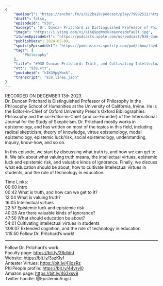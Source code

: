 ```yaml
---
{
	"audiourl": "https://anchor.fm/s/822ba20/podcast/play/79982532/https%3A%2F%2Fd3ctxlq1ktw2nl.cloudfront.net%2Fstaging%2F2023-11-13%2Fc48938c0-808b-0309-ec04-3d63743b6ea0.m4a",
	"draft": false,
	"episodeid": "938",
	"excerpt": "Dr. Duncan Pritchard is Distinguished Professor of Philosophy in the Philosophy School of Humanities at the University of California, Irvine. He is the Editor-in-Chief of Oxford University Press's Oxford Bibliographies: Philosophy and the co-Editor-in-Chief (and co-Founder) of the International Journal for the Study of Skepticism. Dr. Pritchard mostly works in epistemology, and has written on most of the topics in this field, including radical skepticism, theory of knowledge, virtue epistemology, modal epistemology, epistemic luck/risk, social epistemology, understanding, inquiry, know-how, and so on.",
	"image": "https://i.ytimg.com/vi/kIKQ9pgWnxk/maxresdefault.jpg",
	"itunesEpisodeUrl": "https://podcasts.apple.com/us/podcast/938-duncan-pritchard-truth-and-cultivating/id1451347236?i=1000655086681&uo=4",
	"publishDate": 2024-05-09,
	"spotifyEpisodeUrl": "https://podcasters.spotify.com/pod/show/thedissenter/episodes/938-Duncan-Pritchard-Truth--and-Cultivating-Intellectual-Virtues-e2d7cg4",
	"tags": [
		"Philosophy"
	],
	"title": "#938 Duncan Pritchard: Truth, and Cultivating Intellectual Virtues",
	"vtt": "938.vtt",
	"youtubeid": "kIKQ9pgWnxk",
	"transcript": "938.lines.json"
}
---
```

RECORDED ON DECEMBER 13th 2023.  
Dr. Duncan Pritchard is Distinguished Professor of Philosophy in the Philosophy School of Humanities at the University of California, Irvine. He is the Editor-in-Chief of Oxford University Press's Oxford Bibliographies: Philosophy and the co-Editor-in-Chief (and co-Founder) of the International Journal for the Study of Skepticism. Dr. Pritchard mostly works in epistemology, and has written on most of the topics in this field, including radical skepticism, theory of knowledge, virtue epistemology, modal epistemology, epistemic luck/risk, social epistemology, understanding, inquiry, know-how, and so on.

In this episode, we start by discussing what truth is, and how we can get to it. We talk about what valuing truth means, the intellectual virtues, epistemic luck and epistemic risk, and valuable kinds of ignorance. Finally, we discuss what education should be about, how to cultivate intellectual virtues in students, and the role of technology in education.

Time Links:  
<time>00:00</time> Intro  
<time>00:42</time> What is truth, and how can we get to it?  
<time>12:04</time> What is valuing truth?  
<time>16:05</time> Intellectual virtues  
<time>22:57</time> Epistemic luck and epistemic risk  
<time>40:28</time> Are there valuable kinds of ignorance?  
<time>47:50</time> What should education be about?  
<time>54:01</time> Cultivating intellectual virtues in students  
<time>1:09:07</time> Extended cognition, and the role of technology in education  
<time>1:15:50</time> Follow Dr. Pritchard’s work!

---

Follow Dr. Pritchard’s work:  
Faculty page: https://bit.ly/3RdldrJ  
Website: https://bit.ly/3szKlyf  
Anteater Virtues: https://bit.ly/41iosRz  
PhilPeople profile: https://bit.ly/44vryl0  
Amazon page: https://bit.ly/463xsv9  
Twitter handle: @EpistemicAngst
